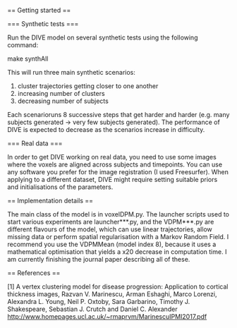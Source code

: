 == Getting started ==

=== Synthetic tests ===

Run the DIVE model on several synthetic tests using the following command:

make synthAll 

This will run three main synthetic scenarios:
1. cluster trajectories getting closer to one another 
2. increasing number of clusters
3. decreasing number of subjects

Each scenarioruns 8 successive steps that get harder and harder (e.g. many subjects generated -> very few subjects generated). The performance of DIVE is expected to decrease as the scenarios increase in difficulty.

 === Real data ===

In order to get DIVE working on real data, you need to use some images where the voxels are aligned across subjects and timepoints. You can use any software you prefer for the image registration (I used Freesurfer). When applying to a different dataset, DIVE might require setting suitable priors and initialisations of the parameters.

== Implementation details ==

The main class of the model is in voxelDPM.py. The launcher scripts used to start various experiments are launcher\*\*\*.py, and the VDPM\*\*\*.py are different flavours of the model, which can use linear trajectories, allow missing data or perform spatial regularisation with a Markov Random Field. I recommend you use the VDPMMean (model index 8), because it uses a mathematical optimisation that yields a x20 decrease in computation time. I am currently finishing the journal paper describing all of these.

== References ==

[1] A vertex clustering model for disease progression: Application to cortical thickness images, Razvan V. Marinescu, Arman Eshaghi, Marco Lorenzi, Alexandra L. Young, Neil P. Oxtoby, Sara Garbarino, Timothy J. Shakespeare, Sebastian J. Crutch and Daniel C. Alexander http://www.homepages.ucl.ac.uk/~rmaprvm/MarinescuIPMI2017.pdf


